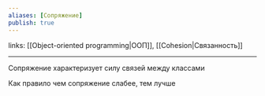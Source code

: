 ```yaml
---
aliases: [Сопряжение]
publish: true
---
```

links: [[Object-oriented programming|ООП]], [[Cohesion|Связанность]]

---

Сопряжение характеризует силу связей между классами

Как правило чем сопряжение слабее, тем лучше
